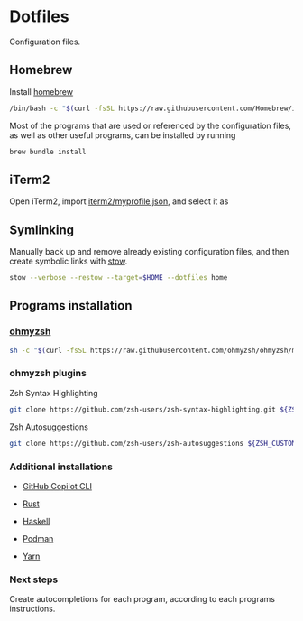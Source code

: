 # Dotfiles

Configuration files.

## Homebrew

Install [homebrew](https://brew.sh/)

```bash
/bin/bash -c "$(curl -fsSL https://raw.githubusercontent.com/Homebrew/install/HEAD/install.sh)"
```

Most of the programs that are used or referenced by the configuration files,
as well as other useful programs, can be installed by running

```bash
brew bundle install
```

## iTerm2

Open iTerm2, import [iterm2/myprofile.json](/iterm2/myprofile.json), and select it as

## Symlinking

Manually back up and remove already existing configuration files,
and then create symbolic links with [stow](https://www.gnu.org/software/stow/).

```bash
stow --verbose --restow --target=$HOME --dotfiles home
```

## Programs installation

### [ohmyzsh](https://ohmyz.sh/#install)

```bash
sh -c "$(curl -fsSL https://raw.githubusercontent.com/ohmyzsh/ohmyzsh/master/tools/install.sh)"
```

### ohmyzsh plugins

Zsh Syntax Highlighting

```bash
git clone https://github.com/zsh-users/zsh-syntax-highlighting.git ${ZSH_CUSTOM:-~/.oh-my-zsh/custom}/plugins/zsh-syntax-highlighting
```

Zsh Autosuggestions

```bash
git clone https://github.com/zsh-users/zsh-autosuggestions ${ZSH_CUSTOM:-~/.oh-my-zsh/custom}/plugins/zsh-autosuggestions
```

### Additional installations

- [GitHub Copilot CLI](https://docs.github.com/en/copilot/using-github-copilot/using-github-copilot-in-the-command-line)
- [Rust](https://www.rust-lang.org/tools/install)

- [Haskell](https://www.haskell.org/ghcup/)

- [Podman](https://podman.io/docs/installation)

- [Yarn](https://classic.yarnpkg.com/lang/en/docs/install/)

### Next steps

Create autocompletions for each program, according to each programs instructions.

